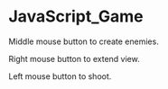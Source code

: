 # JavaScript_Game
Middle mouse button to create enemies.

Right mouse button to extend view.

Left mouse button to shoot.
